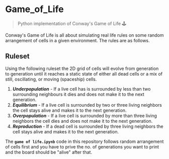 # Game_of_Life

> Python implementation of Conway's Game of Life 🕹️

Conway's Game of Life is all about simulating real life rules on some random arrangement of cells in a given environment. The rules are as follows.
## Ruleset

Using the following ruleset the 2D grid of cells will evolve from generation to generation until it reaches a static state of either all dead cells or a mix of still, oscillating, or moving (spaceship) cells.

1. _**Underpopulation**_ - If a live cell has is surrounded by less than two surrounding neighbours it dies and does not make it to the next generation.
2. _**Equilibrium**_ - If a live cell is surrounded by two or three living neighbors the cell stays alive and makes it to the next generation.
3. _**Overpopulation**_ - If a live cell is surrounded by more than three living neighbors the cell dies and does not make it to the next generation.
4. _**Reproduction**_ - If a dead cell is surrounded by three living neighbors the cell stays alive and makes it to the next generation.

The **`game of life.ipynb`** code in this repository follows random arrangement of cells first and you have to prive the no. of generations you  want to print and the board should be "alive" after that.
